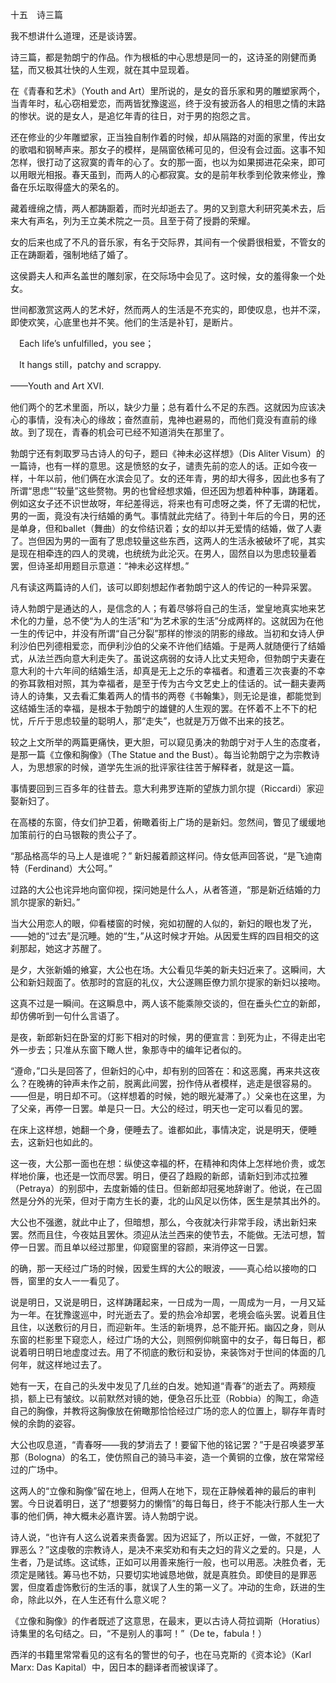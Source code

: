 十五　诗三篇

  

我不想讲什么道理，还是谈诗罢。

诗三篇，都是勃朗宁的作品。作为根柢的中心思想是同一的，这诗圣的刚健而勇猛，而又极其壮快的人生观，就在其中显现着。

在《青春和艺术》（Youth and Art）里所说的，是女的音乐家和男的雕塑家两个，当青年时，私心窃相爱恋，而两皆犹豫逡巡，终于没有披沥各人的相思之情的末路的惨状。说的是女人，是追忆年青的往日，对于男的抱怨之言。

还在修业的少年雕塑家，正当独自制作着的时候，却从隔路的对面的家里，传出女的歌唱和钢琴声来。那女子的模样，是隔窗依稀可见的，但没有会过面。这事不知怎样，很打动了这寂寞的青年的心了。女的那一面，也以为如果掷进花朵来，即可以用眼光相报。春天虽到，而两人的心都寂寞。女的是前年秋季到伦敦来修业，豫备在乐坛取得盛大的荣名的。

藏着缠绵之情，两人都踌蹰着，而时光却逝去了。男的又到意大利研究美术去，后来大有声名，列为王立美术院之一员。且至于荷了授爵的荣耀。

女的后来也成了不凡的音乐家，有名于交际界，其间有一个侯爵很相爱，不管女的正在踌蹰着，强制地结了婚了。

这侯爵夫人和声名盖世的雕刻家，在交际场中会见了。这时候，女的羞得象一个处女。

世间都激赏这两人的艺术好，然而两人的生活是不充实的，即使叹息，也并不深，即使欢笑，心底里也并不笑。他们的生活是补钉，是断片。

  

　Each life’s unfulfilled，you see；

　It hangs still，patchy and scrappy.

——Youth and Art XVI.　　

  

他们两个的艺术里面，所以，缺少力量；总有着什么不足的东西。这就因为应该决心的事情，没有决心的缘故；奋然直前，鬼神也避易的，而他们竟没有直前的缘故。到了现在，青春的机会可已经不知道消失在那里了。

勃朗宁还有刺取罗马古诗人的句子，题曰《神未必这样想》（Dis Aliter Visum）的一篇诗，也有一样的意思。这是愤怒的女子，谴责先前的恋人的话。正如今夜一样，十年以前，他们俩在水滨会见了。女的还年青，男的却大得多，因此也多有了所谓“思虑”“较量”这些赘物。男的也曾经想求婚，但还因为想着种种事，踌躇着。例如这女子还不识世故呀，年纪差得远，将来也有可虑呀之类，怀了无谓的杞忧，男的一面，竟没有决行结婚的勇气。事情就此完结了。待到十年后的今日，男的还是单身，但和ballet（舞曲）的女伶结识着；女的却以并无爱情的结婚，做了人妻了。岂但因为男的一面有了思虑较量这些东西，这两人的生活永被破坏了呢，其实是现在相牵连的四人的灵魂，也统统为此沦灭。在男人，固然自以为思虑较量着罢，但诗圣却用题目示意道：“神未必这样想。”

凡有读这两篇诗的人们，该可以即刻想起作者勃朗宁这人的传记的一种异采罢。

诗人勃朗宁是通达的人，是信念的人；有着尽够将自己的生活，堂皇地真实地来艺术化的力量，总不使“为人的生活”和“为艺术家的生活”分成两样的。这就因为在他一生的传记中，并没有所谓“自己分裂”那样的惨淡的阴影的缘故。当初和女诗人伊利沙伯巴列德相爱恋，而伊利沙伯的父亲不许他们结婚。于是两人就随便行了结婚式，从法兰西向意大利走失了。虽说这病弱的女诗人比丈夫短命，但勃朗宁夫妻在意大利的十六年间的结婚生活，却真是无上之乐的幸福者。和遭着三次丧妻的不幸的弥耳敦相对照，其为幸福者，是至于传为古今文艺史上的佳话的。试一翻夫妻两诗人的诗集，又去看汇集着两人的情书的两卷《书翰集》，则无论是谁，都能觉到这结婚生活的幸福，是根本于勃朗宁的雄健的人生观的罢。在怀着不上不下的杞忧，斤斤于思虑较量的聪明人，那“走失”，也就是万万做不出来的技艺。

较之上文所举的两篇更痛快，更大胆，可以窥见勇决的勃朗宁对于人生的态度者，是那一篇《立像和胸像》（The Statue and the Bust）。每当论勃朗宁之为宗教诗人，为思想家的时候，道学先生派的批评家往往苦于解释者，就是这一篇。

事情要回到三百多年的往昔去。意大利弗罗连斯的望族力凯尔提（Riccardi）家迎娶新妇了。

在高楼的东窗，侍女们护卫着，俯瞰着街上广场的是新妇。忽然间，瞥见了缓缓地加策前行的白马银鞍的贵公子了。

“那品格高华的马上人是谁呢？” 新妇赧着颜这样问。侍女低声回答说，“是飞迪南特（Ferdinand）大公呵。”

过路的大公也诧异地向窗仰视，探问她是什么人，从者答道，“那是新近结婚的力凯尔提家的新妇。”

当大公用恋人的眼，仰看楼窗的时候，宛如初醒的人似的，新妇的眼也发了光，——她的“过去”是沉睡。她的“生，”从这时候才开始。从因爱生辉的四目相交的这刹那起，她这才苏醒了。

是夕，大张新婚的飨宴，大公也在场。大公看见华美的新夫妇近来了。这瞬间，大公和新妇觌面了。依那时的宫庭的礼仪，大公遂赐臣僚力凯尔提家的新妇以接吻。

这真不过是一瞬间。在这瞬息中，两人该不能乘隙交谈的，但在垂头伫立的新郎，却仿佛听到一句什么言语了。

是夜，新郎新妇在卧室的灯影下相对的时候，男的便宣言：到死为止，不得走出宅外一步去；只准从东窗下瞰人世，象那寺中的编年记者似的。

“遵命，”口头是回答了，但新妇的心中，却有别的回答在：和这恶魔，再来共这夜么？在晚祷的钟声未作之前，脱离此间罢，扮作侍从者模样，逃走是很容易的。——但是，明日却不可。（这样想着的时候，她的眼光凝滞了。）父亲也在这里，为了父亲，再停一日罢。单是只一日。大公的经过，明天也一定可以看见的罢。

在床上这样想，她翻一个身，便睡去了。谁都如此，事情决定，说是明天，便睡去，这新妇也如此的。

这一夜，大公那一面也在想：纵使这幸福的杯，在精神和肉体上怎样地价贵，或怎样地价廉，也还是一饮而尽罢。明日，便召了趋殿的新郎，请新妇到沛忒拉雅（Petraya）的别邸中，去度新婚的佳日。但新郎却冠冕地辞谢了。他说，在己固然是分外的光荣，但对于南方生长的妻，北的山风足以伤体，医生是禁其出外的。

大公也不强邀，就此中止了，但暗想，那么，今夜就决行非常手段，诱出新妇来罢。然而且住，今夜姑且罢休。须迎从法兰西来的使节去，不能做。无法可想，暂停一日罢。而且单以经过那里，仰窥窗里的容颜，来消停这一日罢。

的确，那一天经过广场的时候，因爱生辉的大公的眼波，——真心给以接吻的口唇，窗里的女人一一看见了。

说是明日，又说是明日，这样踌躇起来，一日成为一周，一周成为一月，一月又延为一年。在犹豫逡巡中，时光逝去了。爱的热会冷却罢，老境会临头罢。说着且住且住，以送敷衍的月日，而迎新年。生活的新境界，总不能开拓。幽囚之身，则从东窗的栏影里下窥恋人，经过广场的大公，则照例仰眺窗中的女子，每日每日，都说着明日明日地虚度过去。用了不彻底的敷衍和妥协，来装饰对于世间的体面的几何年，就这样地过去了。

她有一天，在自己的头发中发见了几丝的白发。她知道“青春”的逝去了。两颊瘦损，额上已有皱纹。以前默然对镜的她，便急召乐比亚（Robbia）的陶工，命造自己的胸像，并教将这胸像放在俯瞰那恰恰经过广场的恋人的位置上，聊存年青时候的余韵的姿容。

大公也叹息道，“青春呀——我的梦消去了！要留下他的铭记罢？”于是召唤婆罗革那（Bologna）的名工，使仿照自己的骑马丰姿，造一个黄铜的立像，放在常常经过的广场中。

这两人的“立像和胸像”留在地上，但两人在地下，现在正静候着神的最后的审判罢。今日说着明日，送了“想要努力的懒惰”的每日每日，终于不能决行那人生一大事的他们俩，神大概未必嘉许罢。诗人勃朗宁说。

诗人说，“也许有人这么说着来责备罢。因为迟延了，所以正好，一做，不就犯了罪恶么？”这虔敬的宗教诗人，是决不来奖劝和有夫之妇的背义之爱的。只是，人生者，乃是试练。这试练，正如可以用善来施行一般，也可以用恶。决胜负者，无须定是赌钱。筹马也不妨，只要切实地诚恳地做，就是真胜负。即使目的是罪恶罢，但度着虚饰敷衍的生活的事，就误了人生的第一义了。冲动的生命，跃进的生命，除此以外，在人生还有什么意义呢？

《立像和胸像》的作者既述了这意思，在最末，更以古诗人荷拉调斯（Horatius）诗集里的名句结之。曰，“不是别人的事呵！”（De te，fabula！）

西洋的书籍里常常看见的这有名的警世的句子，也在马克斯的《资本论》（Karl Marx: Das Kapital）中，因日本的翻译者而被误译了。